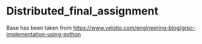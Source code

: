 # Distributed_final_assignment

Base has been taken from https://www.velotio.com/engineering-blog/grpc-implementation-using-python
